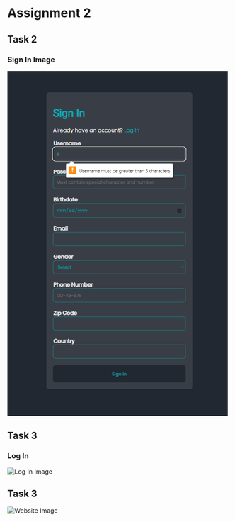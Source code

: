 # Assignment 2

## Task 2

### Sign In Image

![Sign In Image](/task%232/sign_in.png)

## Task 3

### Log In

![Log In Image](/task#2/log_in.png)

## Task 3

![Website Image](/task#3/website.png)
